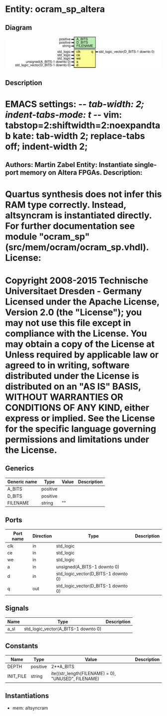 # Entity: ocram_sp_altera
## Diagram
![Diagram](ocram_sp_altera.svg "Diagram")
## Description
EMACS settings: -*-  tab-width: 2; indent-tabs-mode: t -*-
vim: tabstop=2:shiftwidth=2:noexpandtab
kate: tab-width 2; replace-tabs off; indent-width 2;
=============================================================================
Authors:					Martin Zabel
Entity:				 	Instantiate single-port memory on Altera FPGAs.
Description:
-------------------------------------
Quartus synthesis does not infer this RAM type correctly.
Instead, altsyncram is instantiated directly.
For further documentation see module "ocram_sp"
(src/mem/ocram/ocram_sp.vhdl).
License:
=============================================================================
Copyright 2008-2015 Technische Universitaet Dresden - Germany
Licensed under the Apache License, Version 2.0 (the "License");
you may not use this file except in compliance with the License.
You may obtain a copy of the License at
Unless required by applicable law or agreed to in writing, software
distributed under the License is distributed on an "AS IS" BASIS,
WITHOUT WARRANTIES OR CONDITIONS OF ANY KIND, either express or implied.
See the License for the specific language governing permissions and
limitations under the License.
=============================================================================
## Generics
| Generic name | Type     | Value | Description |
| ------------ | -------- | ----- | ----------- |
| A_BITS       | positive |       |             |
| D_BITS       | positive |       |             |
| FILENAME     | string   | ""    |             |
## Ports
| Port name | Direction | Type                                | Description |
| --------- | --------- | ----------------------------------- | ----------- |
| clk       | in        | std_logic                           |             |
| ce        | in        | std_logic                           |             |
| we        | in        | std_logic                           |             |
| a         | in        | unsigned(A_BITS-1 downto 0)         |             |
| d         | in        | std_logic_vector(D_BITS-1 downto 0) |             |
| q         | out       | std_logic_vector(D_BITS-1 downto 0) |             |
## Signals
| Name | Type                                | Description |
| ---- | ----------------------------------- | ----------- |
| a_sl | std_logic_vector(A_BITS-1 downto 0) |             |
## Constants
| Name      | Type     | Value                                                | Description |
| --------- | -------- | ---------------------------------------------------- | ----------- |
| DEPTH     | positive |  2**A_BITS                                           |             |
| INIT_FILE | string   |  ite((str_length(FILENAME) = 0), "UNUSED", FILENAME) |             |
## Instantiations
- mem: altsyncram
